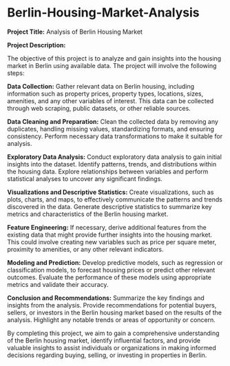 # Berlin-Housing-Market-Analysis

**Project Title:** Analysis of Berlin Housing Market

**Project Description:**

The objective of this project is to analyze and gain insights into the housing market in Berlin using available data. The project will involve the following steps:

**Data Collection:**
Gather relevant data on Berlin housing, including information such as property prices, property types, locations, sizes, amenities, and any other variables of interest. This data can be collected through web scraping, public datasets, or other reliable sources.

**Data Cleaning and Preparation:**
Clean the collected data by removing any duplicates, handling missing values, standardizing formats, and ensuring consistency. Perform necessary data transformations to make it suitable for analysis.

**Exploratory Data Analysis:** 
Conduct exploratory data analysis to gain initial insights into the dataset. Identify patterns, trends, and distributions within the housing data. Explore relationships between variables and perform statistical analyses to uncover any significant findings.

**Visualizations and Descriptive Statistics:** 
Create visualizations, such as plots, charts, and maps, to effectively communicate the patterns and trends discovered in the data. Generate descriptive statistics to summarize key metrics and characteristics of the Berlin housing market.

**Feature Engineering:**
If necessary, derive additional features from the existing data that might provide further insights into the housing market. This could involve creating new variables such as price per square meter, proximity to amenities, or any other relevant indicators.

**Modeling and Prediction:** 
Develop predictive models, such as regression or classification models, to forecast housing prices or predict other relevant outcomes. Evaluate the performance of these models using appropriate metrics and validate their accuracy.

**Conclusion and Recommendations:** 
Summarize the key findings and insights from the analysis. Provide recommendations for potential buyers, sellers, or investors in the Berlin housing market based on the results of the analysis. Highlight any notable trends or areas of opportunity or concern.

By completing this project, we aim to gain a comprehensive understanding of the Berlin housing market, identify influential factors, and provide valuable insights to assist individuals or organizations in making informed decisions regarding buying, selling, or investing in properties in Berlin.
